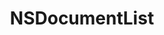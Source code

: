 ﻿---
uid: crmscript_ref_NSDocumentList
title: NSDocumentList
intellisense: Void.NSDocumentList
keywords: NSDocumentList
so.topic: reference
---
